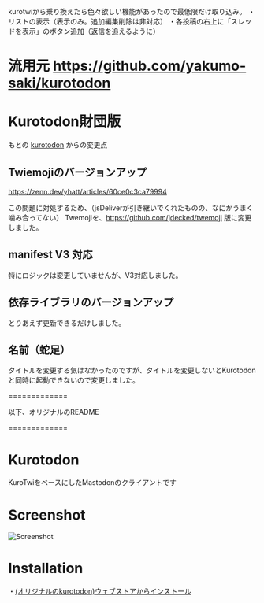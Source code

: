 kurotwiから乗り換えたら色々欲しい機能があったので最低限だけ取り込み。
・リストの表示（表示のみ。追加編集削除は非対応）
・各投稿の右上に「スレッドを表示」のボタン追加（返信を追えるように）

流用元
https://github.com/yakumo-saki/kurotodon
=============


Kurotodon財団版
=============

もとの [kurotodon](https://github.com/oken1/kurotodon) からの変更点

## Twiemojiのバージョンアップ

https://zenn.dev/yhatt/articles/60ce0c3ca79994

この問題に対処するため、（jsDeliverが引き継いでくれたものの、なにかうまく噛み合ってない）
Twemojiを、https://github.com/jdecked/twemoji 版に変更しました。

## manifest V3 対応

特にロジックは変更していませんが、V3対応しました。

## 依存ライブラリのバージョンアップ

とりあえず更新できるだけしました。

## 名前（蛇足）

タイトルを変更する気はなかったのですが、タイトルを変更しないとKurotodonと同時に起動できないので変更しました。


=============

以下、オリジナルのREADME

=============


Kurotodon
=============

KuroTwiをベースにしたMastodonのクライアントです

Screenshot
=============

![Screenshot](./images/screenshot.png)

Installation
=============
・[(オリジナルのkurotodon)ウェブストアからインストール](https://chrome.google.com/webstore/detail/kurotodon/fandjchmgmejjcjcedgeoileeibjndbb)  
